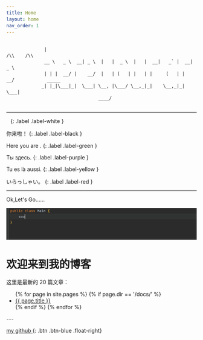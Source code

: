```yaml
---
title: Home
layout: home
nav_order: 1
---
```


```text
             
              |                                                                    /\\    /\\  
              __ \   _ \  __| _ \  |   |  _ \  |   |  __|   _` |  __| _ \                      
              | | |  __/ |    __/  |   | (   | |   | |     (   | |    __/            _____    
             _| |_|\___|_|  \___| \__, |\___/ \__,_|_|    \__,_|_|  \___|                   
                                  ____/                                                   


```

---
` `
{: .label .label-white }

你来啦！
{: .label .label-black }

Here you are .
{: .label .label-green }

Ты здесь.
{: .label .label-purple }

Tu es là aussi.
{: .label .label-yellow }

いらっしゃい。
{: .label .label-red }

--- 
Ok,Let's Go……

![hello_world.gif](assets%2Fimages%2Fhello_world.gif)

# 欢迎来到我的博客

这里是最新的 20 篇文章：

<div class="home-posts">
  <!-- 在某个页面中显示 docs 目录的所有文件 -->
    <ul>
      {% for page in site.pages %}
        {% if page.dir == '/docs/' %}  <!-- 过滤 docs 目录 -->
          <li><a href="{{ page.url }}">{{ page.title }}</a></li>
        {% endif %}
      {% endfor %}
    </ul>
</div>
--- 

[ my github ](https://github.com/deipss){: .btn .btn-blue .float-right}





